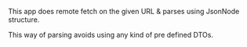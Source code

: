 This app does remote fetch on the given URL & parses using JsonNode structure.

This way of parsing avoids using any kind of pre defined DTOs.